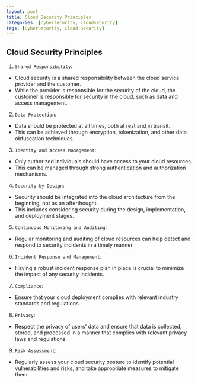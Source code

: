 ```yaml
---
layout: post
title: Cloud Security Principles
categories: [cybersecurity, cloudsecurity]
tags: [CyberSecurity, Cloud Security]
---
```


## Cloud Security Principles

1. `Shared Responsibility`: 
- Cloud security is a shared responsibility between the cloud service provider and the customer. 
- While the provider is responsible for the security of the cloud, the customer is responsible for security in the cloud, such as data and access management.

2. `Data Protection`: 
- Data should be protected at all times, both at rest and in transit. 
- This can be achieved through encryption, tokenization, and other data obfuscation techniques.

3. `Identity and Access Management`: 
- Only authorized individuals should have access to your cloud resources. 
- This can be managed through strong authentication and authorization mechanisms.

4. `Security by Design`: 
- Security should be integrated into the cloud architecture from the beginning, not as an afterthought. 
- This includes considering security during the design, implementation, and deployment stages.

5. `Continuous Monitoring and Auditing`: 
- Regular monitoring and auditing of cloud resources can help detect and respond to security incidents in a timely manner.

6. `Incident Response and Management`: 
- Having a robust incident response plan in place is crucial to minimize the impact of any security incidents.

7. `Compliance`: 
- Ensure that your cloud deployment complies with relevant industry standards and regulations.

8. `Privacy`: 
- Respect the privacy of users' data and ensure that data is collected, stored, and processed in a manner that complies with relevant privacy laws and regulations.

9. `Risk Assessment`: 
- Regularly assess your cloud security posture to identify potential vulnerabilities and risks, and take appropriate measures to mitigate them.